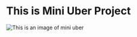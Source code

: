 <h1>This is Mini Uber Project</h1>

<img src="https://blog.uber-cdn.com/cdn-cgi/image/width=1344,quality=80,onerror=redirect,format=auto/wp-content/uploads/sites/213/2014/09/mini2.jpg" alt="This is an image of mini uber" >
